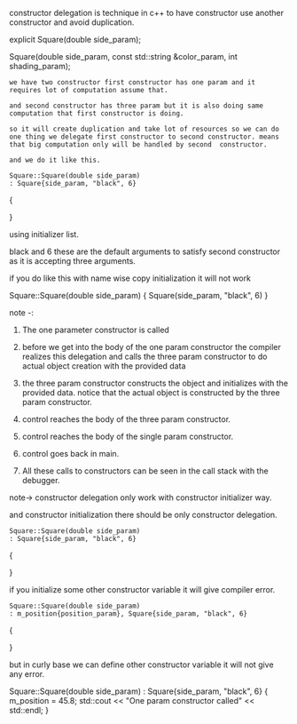 constructor delegation is technique in c++ to have constructor use another constructor and avoid duplication.

<!-- ------------------------------------------------------- -->

explicit Square(double side_param);

Square(double side_param, const std::string &color_param, int shading_param);

    we have two constructor first constructor has one param and it requires lot of computation assume that.

    and second constructor has three param but it is also doing same computation that first constructor is doing.

    so it will create duplication and take lot of resources so we can do one thing we delegate first constructor to second constructor. means that big computation only will be handled by second  constructor.

    and we do it like this.

    Square::Square(double side_param)
    : Square{side_param, "black", 6}

{

}

using initializer list.

black and 6 these are the default arguments to satisfy second constructor as it is accepting three arguments.

<!-- ----------------------------------------- -->

if you do like this with name wise copy initialization it will not work

Square::Square(double side_param) {
Square(side_param, "black", 6)
}

<!-- --------------------------------------------------------------- -->

note -:

1. The one parameter constructor is called

2. before we get into the body of the one param constructor the compiler realizes this delegation and calls the three param constructor to do actual object creation with the provided data

3. the three param constructor constructs the object and initializes with the provided data. notice that the actual object is constructed by the three param constructor.

4. control reaches the body of the three param constructor.

5. control reaches the body of the single param constructor.

6. control goes back in main.

7. All these calls to constructors can be seen in the call stack with the debugger.

<!-- -------------------------------------------------------------------------- -->

note-> constructor delegation only work with constructor initializer way.

and constructor initialization there should be only constructor delegation.

    Square::Square(double side_param)
    : Square{side_param, "black", 6}

{

}

<!-- ---------------------------------------------- -->

if you initialize some other constructor variable it will give compiler error.

    Square::Square(double side_param)
    : m_position{position_param}, Square{side_param, "black", 6}

{

}

<!-- ------------------------------------------------ -->

but in curly base we can define other constructor variable it will not give any error.


Square::Square(double side_param)
    : Square{side_param, "black", 6}
{
    m_position = 45.8;
    std::cout << "One param constructor called" << std::endl;
}